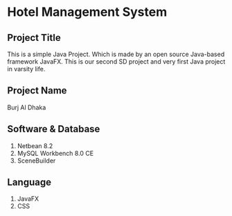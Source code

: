 # Hotel Management System

## Project Title

This is a simple Java Project. Which is made by an open source Java-based framework JavaFX. This is our second SD project and very first Java project in varsity life.

## Project Name
Burj Al Dhaka
## Software & Database
1. Netbean 8.2
2. MySQL Workbench 8.0 CE
3. SceneBuilder
## Language
1. JavaFX
2. CSS
